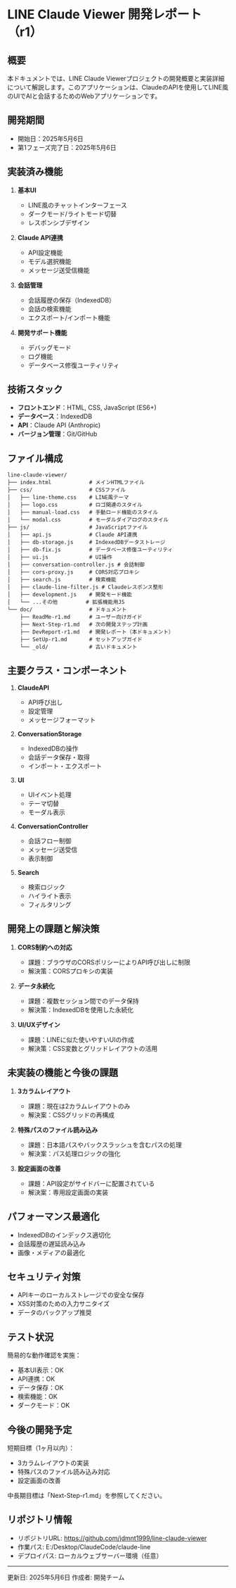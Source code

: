 # LINE Claude Viewer 開発レポート（r1）

## 概要

本ドキュメントでは、LINE Claude Viewerプロジェクトの開発概要と実装詳細について解説します。このアプリケーションは、ClaudeのAPIを使用してLINE風のUIでAIと会話するためのWebアプリケーションです。

## 開発期間

- 開始日：2025年5月6日
- 第1フェーズ完了日：2025年5月6日

## 実装済み機能

1. **基本UI**
   - LINE風のチャットインターフェース
   - ダークモード/ライトモード切替
   - レスポンシブデザイン

2. **Claude API連携**
   - API設定機能
   - モデル選択機能
   - メッセージ送受信機能

3. **会話管理**
   - 会話履歴の保存（IndexedDB）
   - 会話の検索機能
   - エクスポート/インポート機能

4. **開発サポート機能**
   - デバッグモード
   - ログ機能
   - データベース修復ユーティリティ

## 技術スタック

- **フロントエンド**：HTML, CSS, JavaScript (ES6+)
- **データベース**：IndexedDB
- **API**：Claude API (Anthropic)
- **バージョン管理**：Git/GitHub

## ファイル構成

```
line-claude-viewer/
├── index.html            # メインHTMLファイル
├── css/                  # CSSファイル
│   ├── line-theme.css    # LINE風テーマ
│   ├── logo.css          # ロゴ関連のスタイル
│   ├── manual-load.css   # 手動ロード機能のスタイル
│   └── modal.css         # モーダルダイアログのスタイル
├── js/                   # JavaScriptファイル
│   ├── api.js            # Claude API連携
│   ├── db-storage.js     # IndexedDBデータストレージ
│   ├── db-fix.js         # データベース修復ユーティリティ
│   ├── ui.js             # UI操作
│   ├── conversation-controller.js # 会話制御
│   ├── cors-proxy.js     # CORS対応プロキシ
│   ├── search.js         # 検索機能
│   ├── claude-line-filter.js # Claudeレスポンス整形
│   ├── development.js    # 開発モード機能
│   └── ...その他         # 拡張機能用JS
└── doc/                  # ドキュメント
    ├── ReadMe-r1.md      # ユーザー向けガイド
    ├── Next-Step-r1.md   # 次の開発ステップ計画
    ├── DevReport-r1.md   # 開発レポート（本ドキュメント）
    ├── SetUp-r1.md       # セットアップガイド
    └── _old/             # 古いドキュメント
```

## 主要クラス・コンポーネント

1. **ClaudeAPI**
   - API呼び出し
   - 設定管理
   - メッセージフォーマット

2. **ConversationStorage**
   - IndexedDBの操作
   - 会話データ保存・取得
   - インポート・エクスポート

3. **UI**
   - UIイベント処理
   - テーマ切替
   - モーダル表示

4. **ConversationController**
   - 会話フロー制御
   - メッセージ送受信
   - 表示制御

5. **Search**
   - 検索ロジック
   - ハイライト表示
   - フィルタリング

## 開発上の課題と解決策

1. **CORS制約への対応**
   - 課題：ブラウザのCORSポリシーによりAPI呼び出しに制限
   - 解決策：CORSプロキシの実装

2. **データ永続化**
   - 課題：複数セッション間でのデータ保持
   - 解決策：IndexedDBを使用した永続化

3. **UI/UXデザイン**
   - 課題：LINEに似た使いやすいUIの作成
   - 解決策：CSS変数とグリッドレイアウトの活用

## 未実装の機能と今後の課題

1. **3カラムレイアウト**
   - 課題：現在は2カラムレイアウトのみ
   - 解決案：CSSグリッドの再構成

2. **特殊パスのファイル読み込み**
   - 課題：日本語パスやバックスラッシュを含むパスの処理
   - 解決案：パス処理ロジックの強化

3. **設定画面の改善**
   - 課題：API設定がサイドバーに配置されている
   - 解決案：専用設定画面の実装

## パフォーマンス最適化

- IndexedDBのインデックス適切化
- 会話履歴の遅延読み込み
- 画像・メディアの最適化

## セキュリティ対策

- APIキーのローカルストレージでの安全な保存
- XSS対策のための入力サニタイズ
- データのバックアップ推奨

## テスト状況

簡易的な動作確認を実施：
- 基本UI表示：OK
- API連携：OK
- データ保存：OK
- 検索機能：OK
- ダークモード：OK

## 今後の開発予定

短期目標（1ヶ月以内）：
- 3カラムレイアウトの実装
- 特殊パスのファイル読み込み対応
- 設定画面の改善

中長期目標は「Next-Step-r1.md」を参照してください。

## リポジトリ情報

- リポジトリURL: https://github.com/jdmnt1999/line-claude-viewer
- 作業パス: E:/Desktop/ClaudeCode/claude-line
- デプロイパス: ローカルウェブサーバー環境（任意）

---

更新日: 2025年5月6日
作成者: 開発チーム
